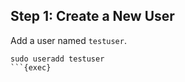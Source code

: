 ## Step 1: Create a New User

Add a user named `testuser`.

```plain
sudo useradd testuser
```{exec}
